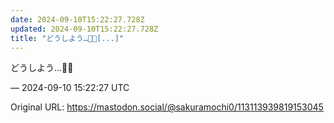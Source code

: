```yaml
---
date: 2024-09-10T15:22:27.728Z
updated: 2024-09-10T15:22:27.728Z
title: "どうしよう…😵‍💫[...]"
---
```


<p>どうしよう…😵‍💫</p>

&mdash; 2024-09-10 15:22:27 UTC

Original URL: https://mastodon.social/@sakuramochi0/113113939819153045

